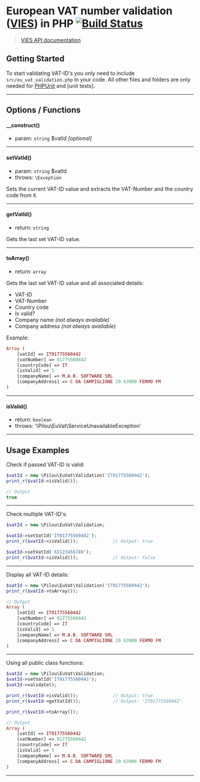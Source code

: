 # European VAT number validation ([VIES]) in PHP [![Build Status](https://travis-ci.org/cbmono/eu-vat-id-validation.png?branch=master)](https://travis-ci.org/cbmono/eu-vat-id-validation)
> [VIES API documentation][VIES API]

## Getting Started

To start validating VAT-ID's you only need to include `src/eu_vat_validation.php` in your code. All other files and folders are only needed for [PHPUnit] and [unit tests].

---

## Options / Functions

#### __construct()
- param: `string` $vatId *[optional]*

---
#### setVatId()
- param: `string` $vatId
- throws: `\Exception`

Sets the current VAT-ID value and extracts the VAT-Number and the country code from it.

---
#### getVatId()
- return: `string`

Gets the last set VAT-ID value.

---
#### toArray()
- return: `array`

Gets the last set VAT-ID value and all associated details:
- VAT-ID
- VAT-Number
- Country code
- Is valid?
- Company name *(not always available)*
- Company address *(not always available)*

Example:
```php
Array (
    [vatId] => IT01775560442
    [vatNumber] => 01775560442
    [countryCode] => IT
    [isValid] => 1
    [companyName] => M.A.B. SOFTWARE SRL
    [companyAddress] => C DA CAMPIGLIONE 20 63900 FERMO FM
)
```

---
#### isValid()
- return: `boolean`
- throws: '\Pilou\EuVat\ServiceUnavailableException'

---

## Usage Examples

Check if passed VAT-ID is valid:
```php
$vatId = new \Pilou\EuVat\Validation('IT01775560442');  
print_r($vatId->isValid());

// Output
true
```
---

Check multiple VAT-ID's:
```php
$vatId = new \Pilou\EuVat\Validation;

$vatId->setVatId('IT01775560442');
print_r($vatId->isValid());             // Output: true

$vatId->setVatId('XX123456789');
print_r($vatId->isValid());             // Output: false
```
---

Display all VAT-ID details:
```php
$vatId = new \Pilou\EuVat\Validation('IT01775560442');
print_r($vatId->toArray());

// Output
Array (
    [vatId] => IT01775560442
    [vatNumber] => 01775560442
    [countryCode] => IT
    [isValid] => 1
    [companyName] => M.A.B. SOFTWARE SRL
    [companyAddress] => C DA CAMPIGLIONE 20 63900 FERMO FM
)
```
---

Using all public class functions:
```php
$vatId = new \Pilou\EuVat\Validation;
$vatId->setVatId('IT01775560442');
$vatId->validate();

print_r($vatId->isValid());             // Output: true
print_r($vatId->getVatId());            // Output: 'IT01775560442'

print_r($vatId->toArray());

// Output
Array (
    [vatId] => IT01775560442
    [vatNumber] => 01775560442
    [countryCode] => IT
    [isValid] => 1
    [companyName] => M.A.B. SOFTWARE SRL
    [companyAddress] => C DA CAMPIGLIONE 20 63900 FERMO FM
)
```
---

[VIES]:http://ec.europa.eu/taxation_customs/vies/vatRequest.html
[VIES API]:http://ec.europa.eu/taxation_customs/vies/checkVatService.wsdl
[PHPUnit]:https://github.com/sebastianbergmann/phpunit





















